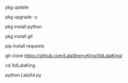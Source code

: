 
pkg update 

pkg upgrade -y

pkg install python

pkg install git

pip install requests


git clone https://github.com/LalaSherryKing/XdLalaKing/


cd XdLalaKing

python LalaXd.py
